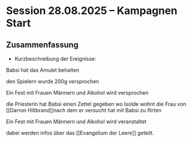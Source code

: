 # Session 28.08.2025 – Kampagnen Start

## Zusammenfassung
- Kurzbeschreibung der Ereignisse:

Babsi hat das Amulet behalten 

den Spielern wurde 200g versprochen

Ein Fest mit Frauen Männern und Alkohol wird versprochen

die Priesterin hat Babsi einen Zettel gegeben wo Isolde wohnt die Frau von  [[Darron Hiltbrand]]nach dem er versucht hat mit Babsi zu flirten

Ein Fest mit Frauen Männern und Alkohol wird veranstaltet

dabei werden infos über das [[Evangelium der Leere]] geteilt.
